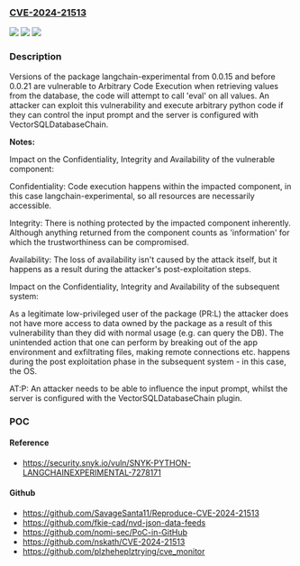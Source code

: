 ### [CVE-2024-21513](https://cve.mitre.org/cgi-bin/cvename.cgi?name=CVE-2024-21513)
![](https://img.shields.io/static/v1?label=Product&message=langchain-experimental&color=blue)
![](https://img.shields.io/static/v1?label=Version&message=0.0.15%3C%200.0.21%20&color=brighgreen)
![](https://img.shields.io/static/v1?label=Vulnerability&message=Arbitrary%20Code%20Execution&color=brighgreen)

### Description

Versions of the package langchain-experimental from 0.0.15 and before 0.0.21 are vulnerable to Arbitrary Code Execution when retrieving values from the database, the code will attempt to call 'eval' on all values. An attacker can exploit this vulnerability and execute arbitrary python code if they can control the input prompt and the server is configured with VectorSQLDatabaseChain.**Notes:**Impact on the Confidentiality, Integrity and Availability of the vulnerable component:Confidentiality: Code execution happens within the impacted component, in this case langchain-experimental, so all resources are necessarily accessible.Integrity: There is nothing protected by the impacted component inherently. Although anything returned from the component counts as 'information' for which the trustworthiness can be compromised.Availability: The loss of availability isn't caused by the attack itself, but it happens as a result during the attacker's post-exploitation steps.Impact on the Confidentiality, Integrity and Availability of the subsequent system:As a legitimate low-privileged user of the package (PR:L) the attacker does not have more access to data owned by the package as a result of this vulnerability than they did with normal usage (e.g. can query the DB). The unintended action that one can perform by breaking out of the app environment and exfiltrating files, making remote connections etc. happens during the post exploitation phase in the subsequent system - in this case, the OS.AT:P: An attacker needs to be able to influence the input prompt, whilst the server is configured with the VectorSQLDatabaseChain plugin.

### POC

#### Reference
- https://security.snyk.io/vuln/SNYK-PYTHON-LANGCHAINEXPERIMENTAL-7278171

#### Github
- https://github.com/SavageSanta11/Reproduce-CVE-2024-21513
- https://github.com/fkie-cad/nvd-json-data-feeds
- https://github.com/nomi-sec/PoC-in-GitHub
- https://github.com/nskath/CVE-2024-21513
- https://github.com/plzheheplztrying/cve_monitor

